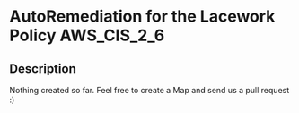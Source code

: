 # AutoRemediation for the Lacework Policy AWS_CIS_2_6

## Description
Nothing created so far. Feel free to create a Map and send us a pull request :)
